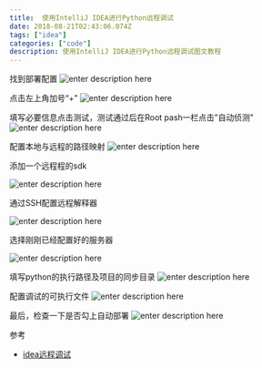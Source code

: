 ```yaml
---
title:  使用IntelliJ IDEA进行Python远程调试
date: 2018-08-21T02:43:06.074Z
tags: ["idea"]
categories: ["code"]
description: 使用IntelliJ IDEA进行Python远程调试图文教程
---
```


找到部署配置
![enter description here](https://i.loli.net/2018/08/21/5b7b7df73be94.jpg)

点击左上角加号“+”
![enter description here](https://i.loli.net/2018/08/21/5b7b7e31e60bf.jpg)

填写必要信息点击测试，测试通过后在Root pash一栏点击"自动侦测"
![enter description here](https://i.loli.net/2018/08/21/5b7b800324fa0.jpg)

配置本地与远程的路径映射
![enter description here](https://i.loli.net/2018/08/21/5b7b804457401.jpg)

添加一个远程程的sdk

![enter description here](https://i.loli.net/2018/08/21/5b7b82335981b.jpg)


通过SSH配置远程解释器

![enter description here](https://i.loli.net/2018/08/21/5b7b81debd3de.jpg)

选择刚刚已经配置好的服务器

![enter description here](https://i.loli.net/2018/08/21/5b7b831d4d4e2.jpg)

填写python的执行路径及项目的同步目录
![enter description here](https://i.loli.net/2018/08/21/5b7b83f56b82e.jpg)

配置调试的可执行文件
![enter description here](https://i.loli.net/2018/08/21/5b7b84e15aa54.jpg)

最后，检查一下是否勾上自动部署
![enter description here](https://i.loli.net/2018/08/21/5b7b7c411d874.jpg)

参考

- [idea远程调试](http://friskit.me/2014/12/09/python-remote-debug-indellij-idea/)